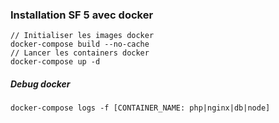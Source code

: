 ### Installation SF 5 avec docker
```
// Initialiser les images docker
docker-compose build --no-cache
// Lancer les containers docker
docker-compose up -d
```

##### Debug docker
```
docker-compose logs -f [CONTAINER_NAME: php|nginx|db|node]
```